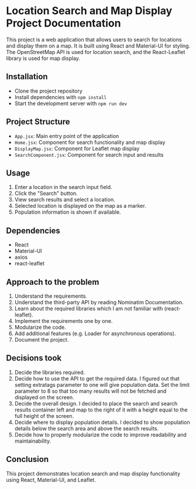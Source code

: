 # Location Search and Map Display Project Documentation

This project is a web application that allows users to search for locations and display them on a map. It is built using React and Material-UI for styling. The OpenStreetMap API is used for location search, and the React-Leaflet library is used for map display.

## Installation

- Clone the project repository
- Install dependencies with `npm install`
- Start the development server with `npm run dev`

## Project Structure

- `App.jsx`: Main entry point of the application
- `Home.jsx`: Component for search functionality and map display
- `DisplayMap.jsx`: Component for Leaflet map display
- `SearchComponent.jsx`: Component for search input and results

## Usage

1. Enter a location in the search input field.
2. Click the "Search" button.
3. View search results and select a location.
4. Selected location is displayed on the map as a marker.
5. Population information is shown if available.

## Dependencies

- React
- Material-UI
- axios
- react-leaflet

## Approach to the problem

1. Understand the requirements.
2. Understand the third-party API by reading Nominatim Documentation.
3. Learn about the required libraries which I am not familiar with (react-leaflet).
4. Implement the requirements one by one.
5. Modularize the code.
6. Add additional features (e.g. Loader for asynchronous operations).
7. Document the project.

## Decisions took

1. Decide the libraries required.
2. Decide how to use the API to get the required data. I figured out that setting extratags parameter to one will give population data. Set the limit parameter to 8 so that too many results will not be fetched and displayed on the screen.
3. Decide the overall design. I decided to place the search and search results container left and map to the right of it with a height equal to the full height of the screen.
4. Decide where to display population details. I decided to show population details below the search area and above the search results.
5. Decide how to properly modularize the code to improve readability and maintainability.

## Conclusion

This project demonstrates location search and map display functionality using React, Material-UI, and Leaflet.